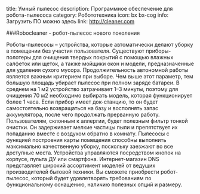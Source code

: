 title: Умный пылесос
description: Программное обеспечение для робота-пылесоса
category: Робототехника
icon: bx bx-cog
info: Загрузить ПО можно здесь
link: http://cleaner.com

###Robocleaner - робот-пылесос нового поколения

Роботы-пылесосы – устройства, которые автоматически делают уборку в помещении без участия пользователя. Существуют приборы-полотеры для очищения твердых покрытий с помощью влажных салфеток или щеток, а также мойщики окон и модели, предназначенные для удаления сухого мусора. Продолжительность автономной работы является важным критерием при выборе. Чем выше этот параметр, тем большую площадь убирает пылесос при полном заряде батареи. В среднем на 1 м2 устройство затрачивает 1–3 минуты, поэтому для очищения 70 м2 необходимо выбирать модель, которая функционирует более 1 часа. Если прибор имеет док-станцию, то он будет самостоятельно возвращаться на базу и восполнять запас аккумулятора, после чего продолжать прерванную работу. Пользователям, склонным к аллергии, будет полезным фильтр тонкой очистки. Он задерживает мелкие частицы пыли и препятствует их попаданию вместе с воздухом обратно в комнату. Пылесосы с функцией построения карты помещения способны выполнить максимально качественную уборку, поскольку заезжают во все доступные места. Устройства управляются посредством кнопок на корпусе, пульта ДУ или смартфона. Интернет-магазин DNS представляет широкий ассортимент моделей от ведущих производителей бытовой техники. Вы сможете приобрести робот-пылесос, который будет удовлетворять требованиям по функциональному оснащению, наличию полезных опций и размеру. 
